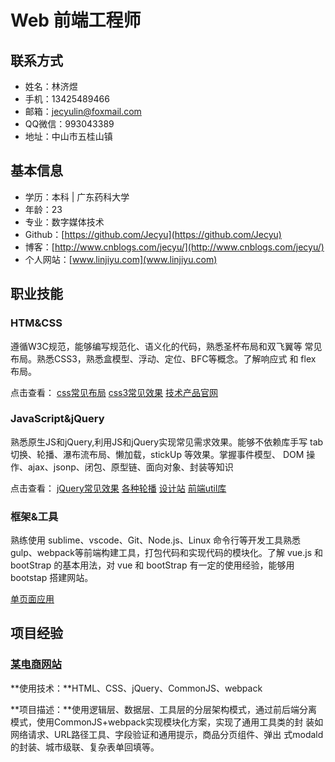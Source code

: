 Web 前端工程师
============

## 联系方式

- 姓名：林济煜
- 手机：13425489466
- 邮箱：jecyulin@foxmail.com
- QQ微信：993043389
- 地址：中山市五桂山镇

## 基本信息

- 学历：本科 | 广东药科大学 
- 年龄：23
- 专业：数字媒体技术
- Github：[https://github.com/Jecyu](https://github.com/Jecyu)
- 博客：[http://www.cnblogs.com/jecyu/](http://www.cnblogs.com/jecyu/)
- 个人网站：[www.linjiyu.com](www.linjiyu.com)

## 职业技能

### HTM&CSS

遵循W3C规范，能够编写规范化、语义化的代码，熟悉圣杯布局和双飞翼等
常见布局。熟悉CSS3，熟悉盒模型、浮动、定位、BFC等概念。了解响应式
和 flex 布局。

点击查看： 
[css常见布局](http://www.linjiyu.me/front-end-development-exercise-book/css-layout/shengbei/index.html) 
[css3常见效果](http://www.linjiyu.me/front-end-development-exercise-book/css3-effects/loading/index.html) 
[技术产品官网](http://www.linjiyu.me/ife-baidu-2017/xiaowei-college/task-07/index.html)

### JavaScript&jQuery

熟悉原生JS和jQuery,利用JS和jQuery实现常见需求效果。能够不依赖库手写
tab 切换、轮播、瀑布流布局、懒加载，stickUp 等效果。掌握事件模型、
DOM 操作、ajax、jsonp、闭包、原型链、面向对象、封装等知识

点击查看： 
[jQuery常见效果](http://www.linjiyu.me/front-end-development-exercise-book/jQuery-effects/dist/view/index.html) 
[各种轮播](http://www.linjiyu.me/front-end-development-exercise-book/jQuery-banners/dist/view/index.html) [设计站](http://www.linjiyu.me/front-end-development-exercise-book/jQuery-effects/dist/view/masonry-layout.html)
[前端util库]()

### 框架&工具

熟练使用 sublime、vscode、Git、Node.js、Linux 命令行等开发工具熟悉gulp、webpack等前端构建工具，打包代码和实现代码的模块化。了解 vue.js 和
bootStrap 的基本用法，对 vue 和 bootStrap 有一定的使用经验，能够用
bootstap 搭建网站。

[单页面应用](http://www.linjiyu.me/resume/jecyu-fe/dist/view/index.html) 

## 项目经验

### [某电商网站]()

**使用技术：**HTML、CSS、jQuery、CommonJS、webpack

**项目描述：**使用逻辑层、数据层、工具层的分层架构模式，通过前后端分离
模式，使用CommonJS+webpack实现模块化方案，实现了通用工具类的封
装如网络请求、URL路径工具、字段验证和通用提示，商品分页组件、弹出
式modald的封装、城市级联、复杂表单回填等。

